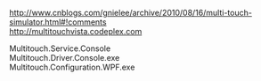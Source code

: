 http://www.cnblogs.com/gnielee/archive/2010/08/16/multi-touch-simulator.html#!comments  
http://multitouchvista.codeplex.com  

Multitouch.Service.Console  
Multitouch.Driver.Console.exe  
Multitouch.Configuration.WPF.exe  
